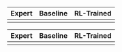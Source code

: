<!--
<table>
    <tr>
      <td>1</td>
      <th><audio controls autoplay>
        <source src="https://github.com/eric551130/MusicDemo/raw/refs/heads/main/WAV_1111/song_1_0.88713.wav"
        type="audio/mpeg">
       </audio></th>
    </tr>
    <tr>
      <td>2</td>
      <td><audio controls autoplay>
        <source src="https://github.com/eric551130/MusicDemo/raw/refs/heads/main/WAV_1111/song_2_0.86003.wav"
        type="audio/mpeg">
       </audio></td>
    </tr>
    <tr>
      <td>3</td>
      <th><audio controls autoplay>
        <source src="https://github.com/eric551130/MusicDemo/raw/refs/heads/main/WAV_1111/song_3_0.92767.wav"
        type="audio/mpeg">
       </audio></th>   
    </tr>  
    <tr>
        <td>4</td>
      <td><audio controls autoplay>
        <source src="https://github.com/eric551130/MusicDemo/raw/refs/heads/main/WAV_1111/song_4_0.89385.wav"
        type="audio/mpeg">
       </audio></td>
    </tr>
    <tr>
        <td>5</td>
      <td><audio controls autoplay>
        <source src="https://github.com/eric551130/MusicDemo/raw/refs/heads/main/WAV_1111/song_5_0.83701.wav"
        type="audio/mpeg">
       </audio></td>
    </tr>
</table>
-->

<!-- <audio controls autoplay>
        <source src="https://raw.githubusercontent.com/eric551130/MusicDemo/main/WAV_1111/song_5_0.83701.wav"
        type="audio/mpeg">
       </audio></th> -->

<!-- <div>
  <midi-visualizer type="piano-roll" id="mainVisualizer" src="https://raw.githubusercontent.com/eric551130/MusicDemo/main/MIDI_1111/expert_009.mid"></midi-visualizer>
  <midi-player src="https://raw.githubusercontent.com/eric551130/MusicDemo/main/MIDI_1111/expert_009.mid" sound-font visualizer="#mainVisualizer" id="mainPlayer">
  </midi-player>
</div> -->


<table>
  <thead>
    <tr>
      <th>Expert</th>
      <th>Baseline</th>
      <th>RL-Trained</th>
    </tr>
  </thead>
  <tbody>
    <tr>
        <td>
          <div>
            <midi-visualizer type="piano-roll" id="mainVisualizer" src="https://raw.githubusercontent.com/eric551130/MusicDemo/main/MIDI_1111/expert_009.mid"></midi-visualizer>
            <midi-player src="https://raw.githubusercontent.com/eric551130/MusicDemo/main/MIDI_1111/expert_009.mid" sound-font visualizer="#mainVisualizer" id="mainPlayer">
            </midi-player>
          </div>
        </td>
        <td>
          <div>
            <midi-visualizer type="piano-roll" id="mainVisualizer" src="https://raw.githubusercontent.com/eric551130/MusicDemo/main/MIDI_1111/expert_009.mid"></midi-visualizer>
            <midi-player src="https://raw.githubusercontent.com/eric551130/MusicDemo/main/MIDI_1111/expert_009.mid" sound-font visualizer="#mainVisualizer" id="mainPlayer">
            </midi-player>
          </div>       
        </td>
        <td>
          <div>
            <midi-visualizer type="piano-roll" id="mainVisualizer" src="https://raw.githubusercontent.com/eric551130/MusicDemo/main/MIDI_1111/expert_009.mid"></midi-visualizer>
            <midi-player src="https://raw.githubusercontent.com/eric551130/MusicDemo/main/MIDI_1111/expert_009.mid" sound-font visualizer="#mainVisualizer" id="mainPlayer">
            </midi-player>
          </div>       
        </td>
    </tr>
  </tbody>
</table>

<table>
  <thead>
    <tr>
      <th>Expert</th>
      <th>Baseline</th>
      <th>RL-Trained</th>
    </tr>
  </thead>
  <tbody>
    <tr>
        <td>
          <div>
            <midi-visualizer type="piano-roll" id="mainVisualizer4" src="https://raw.githubusercontent.com/eric551130/MusicDemo/main/MIDI_1111/expert_009.mid"></midi-visualizer>
            <midi-player src="https://raw.githubusercontent.com/eric551130/MusicDemo/main/MIDI_1111/expert_009.mid" sound-font visualizer="#mainVisualizer4" id="mainPlayer">
            </midi-player>
          </div>
        </td>
        <td>
          <div>
            <midi-visualizer type="piano-roll" id="mainVisualizer5" src="https://raw.githubusercontent.com/eric551130/MusicDemo/main/MIDI_1111/expert_009.mid"></midi-visualizer>
            <midi-player src="https://raw.githubusercontent.com/eric551130/MusicDemo/main/MIDI_1111/expert_009.mid" sound-font visualizer="#mainVisualizer5" id="mainPlayer">
            </midi-player>
          </div>       
        </td>
        <td>
          <div>
            <midi-visualizer type="piano-roll" id="mainVisualizer6" src="https://raw.githubusercontent.com/eric551130/MusicDemo/main/MIDI_1111/expert_009.mid"></midi-visualizer>
            <midi-player src="https://raw.githubusercontent.com/eric551130/MusicDemo/main/MIDI_1111/expert_009.mid" sound-font visualizer="#mainVisualizer6" id="mainPlayer">
            </midi-player>
          </div>       
        </td>
    </tr>
  </tbody>
</table>

<script src="https://cdn.jsdelivr.net/combine/npm/tone@14.7.58,npm/@magenta/music@1.23.1/es6/core.js,npm/focus-visible@5,npm/html-midi-player@1.4.0"></script>
